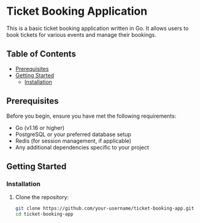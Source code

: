 # Ticket Booking Application

This is a basic ticket booking application written in Go. It allows users to book tickets for various events and manage their bookings.

## Table of Contents

- [Prerequisites](#prerequisites)
- [Getting Started](#getting-started)
  - [Installation](#installation)

## Prerequisites

Before you begin, ensure you have met the following requirements:

- Go (v1.16 or higher)
- PostgreSQL or your preferred database setup
- Redis (for session management, if applicable)
- Any additional dependencies specific to your project

## Getting Started

### Installation

1. Clone the repository:

   ```bash
   git clone https://github.com/your-username/ticket-booking-app.git
   cd ticket-booking-app
   ```

